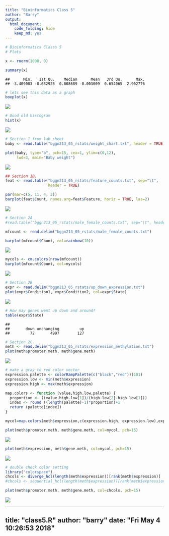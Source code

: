 ```yaml
---
title: "Bioinformatics Class 5"
author: "Barry"
output:
  html_document:
    code_folding: hide
    keep_md: yes
---
```



```r
# Bioinformatics Classs 5 
# Plots

x <- rnorm(1000, 0)

summary(x)
```

```
##      Min.   1st Qu.    Median      Mean   3rd Qu.      Max. 
## -3.409083 -0.652925  0.008689 -0.003009  0.654065  2.902776
```

```r
# lets see this data as a graph
boxplot(x)
```

![](class5_files/figure-html/unnamed-chunk-1-1.png)<!-- -->

```r
# Good old histogram
hist(x)
```

![](class5_files/figure-html/unnamed-chunk-1-2.png)<!-- -->

```r
# Section 1 from lab sheet
baby <- read.table("bggn213_05_rstats/weight_chart.txt", header = TRUE)

plot(baby, type="b", pch=15, cex=1, ylim=c(0,12), 
     lwd=3, main="Baby weight")
```

![](class5_files/figure-html/unnamed-chunk-1-3.png)<!-- -->

```r
## Section 1B.
feat <- read.table("bggn213_05_rstats/feature_counts.txt", sep="\t",
                   header = TRUE)

par(mar=c(5, 11, 4, 2))  
barplot(feat$Count, names.arg=feat$Feature, horiz = TRUE, las=2)
```

![](class5_files/figure-html/unnamed-chunk-1-4.png)<!-- -->

```r
# Section 2A
#read.table("bggn213_05_rstats/male_female_counts.txt", sep="\t", header=TRUE)

mfcount <- read.delim("bggn213_05_rstats/male_female_counts.txt")

barplot(mfcount$Count, col=rainbow(10))
```

![](class5_files/figure-html/unnamed-chunk-1-5.png)<!-- -->

```r
mycols <- cm.colors(nrow(mfcount))
barplot(mfcount$Count, col=mycols)
```

![](class5_files/figure-html/unnamed-chunk-1-6.png)<!-- -->

```r
# Section 2B
expr <- read.delim("bggn213_05_rstats/up_down_expression.txt")
plot(expr$Condition1, expr$Condition2, col=expr$State)
```

![](class5_files/figure-html/unnamed-chunk-1-7.png)<!-- -->

```r
# How may genes went up down and around?
table(expr$State)
```

```
## 
##       down unchanging         up 
##         72       4997        127
```

```r
# Section 2C.
meth <- read.delim("bggn213_05_rstats/expression_methylation.txt")
plot(meth$promoter.meth, meth$gene.meth)
```

![](class5_files/figure-html/unnamed-chunk-1-8.png)<!-- -->

```r
# make a gray to red color vector
expression.palette <- colorRampPalette(c("black","red"))(101) 
expression.low <- min(meth$expression) 
expression.high <- max(meth$expression) 

map.colors <- function (value,high.low,palette) {
  proportion <- ((value-high.low[1])/(high.low[2]-high.low[1]))
  index <- round ((length(palette)-1)*proportion)+1
  return (palette[index])
}

mycol=map.colors(meth$expression,c(expression.high, expression.low),expression.palette)

plot(meth$promoter.meth, meth$gene.meth, col=mycol, pch=15)
```

![](class5_files/figure-html/unnamed-chunk-1-9.png)<!-- -->

```r
plot(meth$expression, meth$gene.meth, col=mycol, pch=15)
```

![](class5_files/figure-html/unnamed-chunk-1-10.png)<!-- -->

```r
# double check color setting
library("colorspace")
chcols <- diverge_hcl(length(meth$expression))[rank(meth$expression)]
#chcols <- sequential_hcl(length(meth$expression))[rank(meth$expression)]

plot(meth$promoter.meth, meth$gene.meth, col=chcols, pch=15)
```

![](class5_files/figure-html/unnamed-chunk-1-11.png)<!-- -->


---
title: "class5.R"
author: "barry"
date: "Fri May  4 10:26:53 2018"
---
